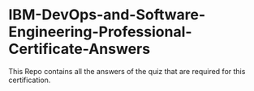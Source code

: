 # IBM-DevOps-and-Software-Engineering-Professional-Certificate-Answers
This Repo contains all the answers of the quiz that are required for this certification. 
